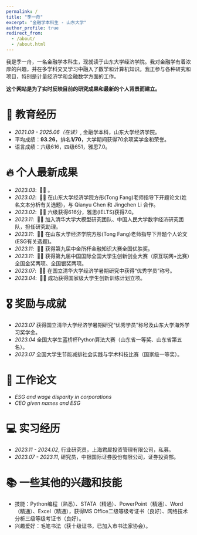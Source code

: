 ```yaml
---
permalink: /
title: "季一舟"
excerpt: "金融学本科生 - 山东大学"
author_profile: true
redirect_from: 
  - /about/
  - /about.html
---
```


<span class='anchor' id='about-me'></span>

我是季一舟，一名金融学本科生，现就读于山东大学经济学院。我对金融学有着浓厚的兴趣，并在多学科交叉学习中融入了数学和计算机知识。我正参与各种研究和项目，特别是计量经济学和金融数学方面的工作。

**这个网站是为了实时反映目前的研究成果和最新的个人背景而建立。**

# 📖 教育经历
- *2021.09 - 2025.06（在读）*, 金融学本科，山东大学经济学院。
- 平均成绩：**93.26**，排名**1/70**，大学期间获得70余项奖学金和荣誉。
- 语言成绩：六级616，四级651，雅思7.0。

# 🔥 个人最新成果
- *2023.03*: &nbsp;🎉🎉 。
- *2023.02*: &nbsp;🎉🎉 在山东大学经济学院方彤(Tong Fang)老师指导下开题论文(姓名文本分析有关选题)，与 Qianyu Chen 和 Jingchen Li 合作。
- *2023.02*: &nbsp;🎉🎉 六级获得616分，雅思(IELTS)获得7.0。
- *2023.11*: &nbsp;🎉🎉 加入清华大学大模型研究团队、中国人民大学数字经济研究团队，担任研究助理。
- *2023.11*: &nbsp;🎉🎉 在山东大学经济学院方彤(Tong Fang)老师指导下开题个人论文(ESG有关选题)。
- *2023.11*: &nbsp;🎉🎉 获得第九届中金所杯金融知识大赛全国优胜奖。
- *2023.11*: &nbsp;🎉🎉 获得第九届中国国际全国大学生创新创业大赛（原互联网+比赛）全国金奖两项、全国银奖两项。
- *2023.07*: &nbsp;🎉🎉 在国立清华大学经济学暑期研究中获得“优秀学员”称号。
- *2023.04*: &nbsp;🎉🎉 成功获得国家级大学生创新训练计划立项。


# 🎖 奖励与成就

- *2023.07* 获得国立清华大学经济学暑期研究“优秀学员”称号及山东大学海外学习奖学金。
- *2023.04* 全国大学生蓝桥杯Python算法大赛（山东省一等奖、山东省第五名）。
- *2023.07* 全国大学生节能减排社会实践与学术科技比赛（国家级一等奖）。

# 🌟 工作论文

- *ESG and wage disparity in corporations*
- *CEO given names and ESG*

# 💻 实习经历
- *2023.11 - 2024.02*, 行业研究员，上海君犀投资管理有限公司，私募。
- *2023.07 - 2023.11*, 研究员，中银国际证券股份有限公司，证券投资部。

# 📚 一些其他的兴趣和技能
- 技能：Python编程（熟悉）、STATA（精通）、PowerPoint（精通）、Word（精通）、Excel（精通），获得MS Office二级等级考证书（良好）、网络技术分析三级等级考证书（良好）。
- 兴趣爱好：毛笔书法（获十级证书，已加入市书法家协会）。
